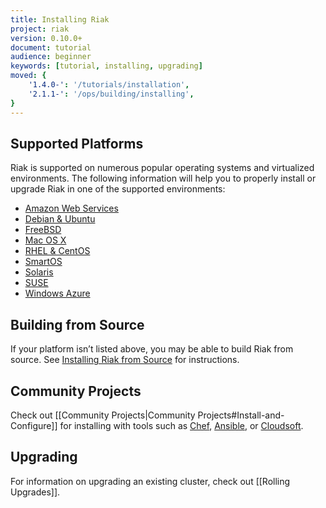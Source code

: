 ```yaml
---
title: Installing Riak
project: riak
version: 0.10.0+
document: tutorial
audience: beginner
keywords: [tutorial, installing, upgrading]
moved: {
    '1.4.0-': '/tutorials/installation',
    '2.1.1-': '/ops/building/installing',
}
---
```


[Install AWS]: http://docs.basho.com/riak/2.1.3/installing/amazon-web-services
[Install Debian & Ubuntu]: http://docs.basho.com/riak/2.1.3/installing/debian-ubuntu
[Install FreeBSD]: http://docs.basho.com/riak/2.1.3/installing/freebsd
[Install Mac OSX]: http://docs.basho.com/riak/2.1.3/installing/mac-osx
[Install RHEL & CentOS]: http://docs.basho.com/riak/2.1.3/installing/rhel-centos
[Install SmartOS]: http://docs.basho.com/riak/2.1.3/installing/smartos
[Install Solaris]: http://docs.basho.com/riak/2.1.3/installing/solaris
[Install SUSE]: http://docs.basho.com/riak/2.1.3/installing/suse
[Install Windows Azure]: http://docs.basho.com/riak/2.1.3/installing/windows-azure
[Install From Source]: http://docs.basho.com/riak/2.1.3/installing/source

## Supported Platforms

Riak is supported on numerous popular operating systems and virtualized
environments. The following information will help you to
properly install or upgrade Riak in one of the supported environments:

  * [Amazon Web Services][Install AWS]
  * [Debian & Ubuntu][Install Debian & Ubuntu]
  * [FreeBSD][Install FreeBSD]
  * [Mac OS X][Install Mac OSX]
  * [RHEL & CentOS][Install RHEL & CentOS]
  * [SmartOS][Install SmartOS]
  * [Solaris][Install Solaris]
  * [SUSE][Install SUSE]
  * [Windows Azure][Install Windows Azure]

## Building from Source

If your platform isn’t listed above, you may be able to build Riak from source. See [Installing Riak from Source][Install From Source] for instructions.

## Community Projects

Check out [[Community Projects|Community Projects#Install-and-Configure]] for installing with tools such as [Chef](https://www.chef.io/chef/), [Ansible](http://www.ansible.com/), or [Cloudsoft](http://www.cloudsoftcorp.com/).

## Upgrading

For information on upgrading an existing cluster, check out [[Rolling Upgrades]].

